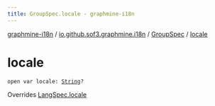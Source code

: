 ```yaml
---
title: GroupSpec.locale - graphmine-i18n
---
```


[graphmine-i18n](../../index.html) / [io.github.sof3.graphmine.i18n](../index.html) / [GroupSpec](index.html) / [locale](./locale.html)

# locale

`open var locale: `[`String`](https://kotlinlang.org/api/latest/jvm/stdlib/kotlin/-string/index.html)`?`

Overrides [LangSpec.locale](../-lang-spec/locale.html)

